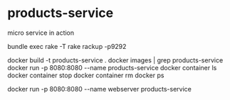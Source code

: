 # products-service
micro service in action


bundle exec rake -T
rake
rackup -p9292


docker build -t products-service .
docker images | grep products-service
docker run -p 8080:8080 --name <container-name> products-service
docker container ls
docker container stop <container-name>
docker container rm <container-name>
docker ps

docker run  -p 8080:8080 --name webserver products-service
